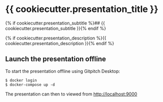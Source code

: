 # {{ cookiecutter.presentation_title }}
{% if cookiecutter.presentation_subtitle %}## {{ cookiecutter.presentation_subtitle }}{% endif %}

{% if cookiecutter.presentation_description %}{{ cookiecutter.presentation_description }}{% endif %}

## Launch the presentation offline

To start the presentation offline using Gitpitch Desktop:

```
$ docker login
$ docker-compose up -d
```

The presentation can then to viewed from [http://localhost:9000](http://localhost:9000)